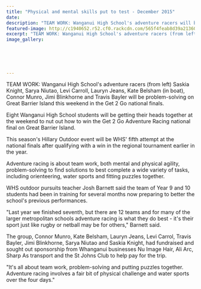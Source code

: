 ```yaml
---
title: "Physical and mental skills put to test - December 2015"
date: 
description: "TEAM WORK: Wanganui High School's adventure racers will be problem-solving on Great Barrier Island this weekend in the Get 2 Go national finals, Wanganui Chronicle article on 3/12/15..."
featured-image: http://c1940652.r52.cf0.rackcdn.com/565f4feab8d39a2136002ae2/Mixed-Adventure-racing-team-to-Gt-Barr-Is-for-Get-2-Go-Nat-finals-Chron-3.12.15.jpg
excerpt: "TEAM WORK: Wanganui High School's adventure racers (from left) Saskia Knight, Sarya Niutao, Levi Carroll, Lauryn Jeans, Kate Belsham (in boat), Connor Munro, Jimi Blinkhorne and Travis Bayler will be problem-solving on Great Barrier Island this weekend in the Get 2 Go national finals."
image_gallery:
    
    
    
    
    
---
```


<p><span>TEAM WORK: Wanganui High School's adventure racers (from left) Saskia Knight, Sarya Niutao, Levi Carroll, Lauryn Jeans, Kate Belsham (in boat), Connor Munro, Jimi Blinkhorne and Travis Bayler will be problem-solving on Great Barrier Island this weekend in the Get 2 Go national finals.</span></p>
<p>Eight Wanganui High School students will be getting their heads together at the weekend to nut out how to win the Get 2 Go Adventure Racing national final on Great Barrier Island.</p>
<p>This season's Hillary Outdoor event will be WHS' fifth attempt at the national finals after qualifying with a win in the regional tournament earlier in the year.</p>
<p>Adventure racing is about team work, both mental and physical agility, problem-solving to find solutions to best complete a wide variety of tasks, including orienteering, water sports and fitting puzzles together.</p>
<p>WHS outdoor pursuits teacher Josh Barnett said the team of Year 9 and 10 students had been in training for several months now preparing to better the school's previous performances.</p>
<p>"Last year we finished seventh, but there are 12 teams and for many of the larger metropolitan schools adventure racing is what they do best - it's their sport just like rugby or netball may be for others," Barnett said.</p>
<p>The group, Connor Munro, Kate Belsham, Lauryn Jeans, Levi Carrol, Travis Bayler, Jimi Blinkhorne, Sarya Niutao and Saskia Knight, had fundraised and sought out sponsorship from Whanganui businesses Nu Image Hair, Ali Arc, Sharp As transport and the St Johns Club to help pay for the trip.</p>
<p>"It's all about team work, problem-solving and putting puzzles together. Adventure racing involves a fair bit of physical challenge and water sports over the four days."</p>

